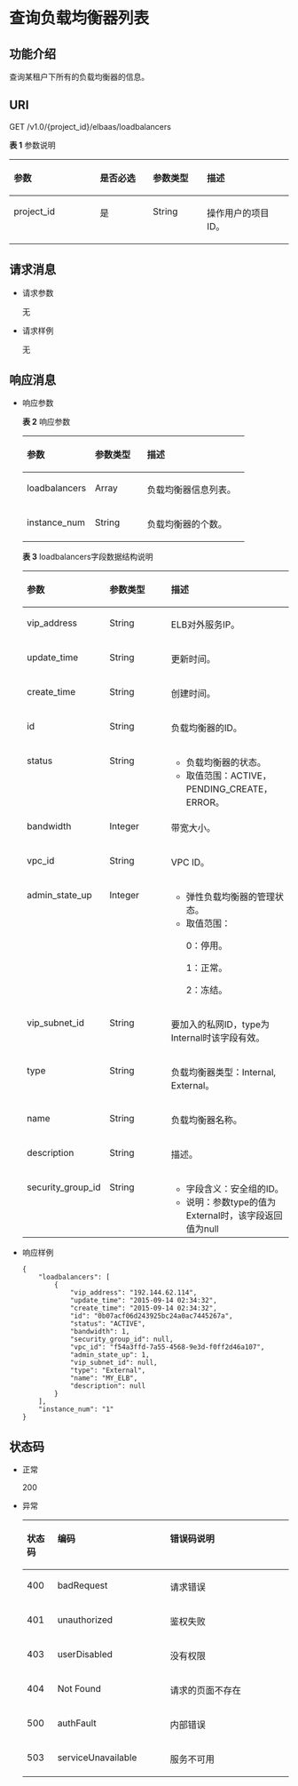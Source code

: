 # 查询负载均衡器列表<a name="zh-cn_topic_0096561504"></a>

## 功能介绍<a name="zh-cn_topic_0020100182_section16965623"></a>

查询某租户下所有的负载均衡器的信息。

## URI<a name="zh-cn_topic_0020100182_section18472885"></a>

GET /v1.0/\{project\_id\}/elbaas/loadbalancers

**表 1**  参数说明

<a name="zh-cn_topic_0020100182_table423243211824"></a>
<table><thead align="left"><tr id="zh-cn_topic_0020100182_row62399911824"><th class="cellrowborder" valign="top" width="30.830000000000002%" id="mcps1.2.5.1.1"><p id="zh-cn_topic_0020100182_p5054393511824"><a name="zh-cn_topic_0020100182_p5054393511824"></a><a name="zh-cn_topic_0020100182_p5054393511824"></a>参数</p>
</th>
<th class="cellrowborder" valign="top" width="18.98%" id="mcps1.2.5.1.2"><p id="zh-cn_topic_0020100182_p41808011824"><a name="zh-cn_topic_0020100182_p41808011824"></a><a name="zh-cn_topic_0020100182_p41808011824"></a>是否必选</p>
</th>
<th class="cellrowborder" valign="top" width="19.36%" id="mcps1.2.5.1.3"><p id="zh-cn_topic_0020100182_p28618744114854"><a name="zh-cn_topic_0020100182_p28618744114854"></a><a name="zh-cn_topic_0020100182_p28618744114854"></a>参数类型</p>
</th>
<th class="cellrowborder" valign="top" width="30.830000000000002%" id="mcps1.2.5.1.4"><p id="zh-cn_topic_0020100182_p3386452111824"><a name="zh-cn_topic_0020100182_p3386452111824"></a><a name="zh-cn_topic_0020100182_p3386452111824"></a>描述</p>
</th>
</tr>
</thead>
<tbody><tr id="zh-cn_topic_0020100182_row5867171511824"><td class="cellrowborder" valign="top" width="30.830000000000002%" headers="mcps1.2.5.1.1 "><p id="p19621559174917"><a name="p19621559174917"></a><a name="p19621559174917"></a>project_id</p>
</td>
<td class="cellrowborder" valign="top" width="18.98%" headers="mcps1.2.5.1.2 "><p id="zh-cn_topic_0020100182_p868365711824"><a name="zh-cn_topic_0020100182_p868365711824"></a><a name="zh-cn_topic_0020100182_p868365711824"></a>是</p>
</td>
<td class="cellrowborder" valign="top" width="19.36%" headers="mcps1.2.5.1.3 "><p id="zh-cn_topic_0020100182_p64087506114854"><a name="zh-cn_topic_0020100182_p64087506114854"></a><a name="zh-cn_topic_0020100182_p64087506114854"></a>String</p>
</td>
<td class="cellrowborder" valign="top" width="30.830000000000002%" headers="mcps1.2.5.1.4 "><p id="zh-cn_topic_0020100182_p3228758811824"><a name="zh-cn_topic_0020100182_p3228758811824"></a><a name="zh-cn_topic_0020100182_p3228758811824"></a>操作用户的项目ID。</p>
</td>
</tr>
</tbody>
</table>

## 请求消息<a name="zh-cn_topic_0020100182_section32038241"></a>

-   请求参数

    无


-   请求样例

    无


## 响应消息<a name="zh-cn_topic_0020100182_section19908716"></a>

-   响应参数

    **表 2**  响应参数

    <a name="zh-cn_topic_0020100182_table34601787174952"></a>
    <table><thead align="left"><tr id="zh-cn_topic_0020100182_row40266818174952"><th class="cellrowborder" valign="top" width="30.64%" id="mcps1.2.4.1.1"><p id="zh-cn_topic_0020100182_p40386800174952"><a name="zh-cn_topic_0020100182_p40386800174952"></a><a name="zh-cn_topic_0020100182_p40386800174952"></a>参数</p>
    </th>
    <th class="cellrowborder" valign="top" width="23.5%" id="mcps1.2.4.1.2"><p id="zh-cn_topic_0020100182_p50105334174952"><a name="zh-cn_topic_0020100182_p50105334174952"></a><a name="zh-cn_topic_0020100182_p50105334174952"></a>参数类型</p>
    </th>
    <th class="cellrowborder" valign="top" width="45.86%" id="mcps1.2.4.1.3"><p id="zh-cn_topic_0020100182_p32000253174952"><a name="zh-cn_topic_0020100182_p32000253174952"></a><a name="zh-cn_topic_0020100182_p32000253174952"></a>描述</p>
    </th>
    </tr>
    </thead>
    <tbody><tr id="zh-cn_topic_0020100182_row41883692174952"><td class="cellrowborder" valign="top" width="30.64%" headers="mcps1.2.4.1.1 "><p id="zh-cn_topic_0020100182_p37135916174952"><a name="zh-cn_topic_0020100182_p37135916174952"></a><a name="zh-cn_topic_0020100182_p37135916174952"></a>loadbalancers</p>
    </td>
    <td class="cellrowborder" valign="top" width="23.5%" headers="mcps1.2.4.1.2 "><p id="p1587515694812"><a name="p1587515694812"></a><a name="p1587515694812"></a>Array</p>
    </td>
    <td class="cellrowborder" valign="top" width="45.86%" headers="mcps1.2.4.1.3 "><p id="zh-cn_topic_0020100182_p56614318174952"><a name="zh-cn_topic_0020100182_p56614318174952"></a><a name="zh-cn_topic_0020100182_p56614318174952"></a>负载均衡器信息列表。</p>
    </td>
    </tr>
    <tr id="zh-cn_topic_0020100182_row30174695111317"><td class="cellrowborder" valign="top" width="30.64%" headers="mcps1.2.4.1.1 "><p id="zh-cn_topic_0020100182_p16393887111317"><a name="zh-cn_topic_0020100182_p16393887111317"></a><a name="zh-cn_topic_0020100182_p16393887111317"></a>instance_num</p>
    </td>
    <td class="cellrowborder" valign="top" width="23.5%" headers="mcps1.2.4.1.2 "><p id="zh-cn_topic_0020100182_p52836457111317"><a name="zh-cn_topic_0020100182_p52836457111317"></a><a name="zh-cn_topic_0020100182_p52836457111317"></a>String</p>
    </td>
    <td class="cellrowborder" valign="top" width="45.86%" headers="mcps1.2.4.1.3 "><p id="zh-cn_topic_0020100182_p51894644111317"><a name="zh-cn_topic_0020100182_p51894644111317"></a><a name="zh-cn_topic_0020100182_p51894644111317"></a>负载均衡器的个数。</p>
    </td>
    </tr>
    </tbody>
    </table>

    **表 3**  loadbalancers字段数据结构说明

    <a name="zh-cn_topic_0020100182_table291348694313"></a>
    <table><thead align="left"><tr id="zh-cn_topic_0020100182_row2893288394313"><th class="cellrowborder" valign="top" width="30.45%" id="mcps1.2.4.1.1"><p id="zh-cn_topic_0020100182_p1497261194313"><a name="zh-cn_topic_0020100182_p1497261194313"></a><a name="zh-cn_topic_0020100182_p1497261194313"></a>参数</p>
    </th>
    <th class="cellrowborder" valign="top" width="23.5%" id="mcps1.2.4.1.2"><p id="zh-cn_topic_0020100182_p482201094313"><a name="zh-cn_topic_0020100182_p482201094313"></a><a name="zh-cn_topic_0020100182_p482201094313"></a>参数类型</p>
    </th>
    <th class="cellrowborder" valign="top" width="46.050000000000004%" id="mcps1.2.4.1.3"><p id="zh-cn_topic_0020100182_p5503849294313"><a name="zh-cn_topic_0020100182_p5503849294313"></a><a name="zh-cn_topic_0020100182_p5503849294313"></a>描述</p>
    </th>
    </tr>
    </thead>
    <tbody><tr id="zh-cn_topic_0020100182_row2206588594313"><td class="cellrowborder" valign="top" width="30.45%" headers="mcps1.2.4.1.1 "><p id="zh-cn_topic_0020100182_p6186221594313"><a name="zh-cn_topic_0020100182_p6186221594313"></a><a name="zh-cn_topic_0020100182_p6186221594313"></a>vip_address</p>
    </td>
    <td class="cellrowborder" valign="top" width="23.5%" headers="mcps1.2.4.1.2 "><p id="zh-cn_topic_0020100182_p4478351994313"><a name="zh-cn_topic_0020100182_p4478351994313"></a><a name="zh-cn_topic_0020100182_p4478351994313"></a>String</p>
    </td>
    <td class="cellrowborder" valign="top" width="46.050000000000004%" headers="mcps1.2.4.1.3 "><p id="zh-cn_topic_0020100182_p358643694313"><a name="zh-cn_topic_0020100182_p358643694313"></a><a name="zh-cn_topic_0020100182_p358643694313"></a>ELB对外服务IP。</p>
    </td>
    </tr>
    <tr id="zh-cn_topic_0020100182_row1347272394313"><td class="cellrowborder" valign="top" width="30.45%" headers="mcps1.2.4.1.1 "><p id="zh-cn_topic_0020100182_p6437524194313"><a name="zh-cn_topic_0020100182_p6437524194313"></a><a name="zh-cn_topic_0020100182_p6437524194313"></a>update_time</p>
    </td>
    <td class="cellrowborder" valign="top" width="23.5%" headers="mcps1.2.4.1.2 "><p id="zh-cn_topic_0020100182_p4701201294313"><a name="zh-cn_topic_0020100182_p4701201294313"></a><a name="zh-cn_topic_0020100182_p4701201294313"></a>String</p>
    </td>
    <td class="cellrowborder" valign="top" width="46.050000000000004%" headers="mcps1.2.4.1.3 "><p id="zh-cn_topic_0020100182_p4987659994313"><a name="zh-cn_topic_0020100182_p4987659994313"></a><a name="zh-cn_topic_0020100182_p4987659994313"></a>更新时间。</p>
    </td>
    </tr>
    <tr id="zh-cn_topic_0020100182_row969681194313"><td class="cellrowborder" valign="top" width="30.45%" headers="mcps1.2.4.1.1 "><p id="zh-cn_topic_0020100182_p5414564794313"><a name="zh-cn_topic_0020100182_p5414564794313"></a><a name="zh-cn_topic_0020100182_p5414564794313"></a>create_time</p>
    </td>
    <td class="cellrowborder" valign="top" width="23.5%" headers="mcps1.2.4.1.2 "><p id="zh-cn_topic_0020100182_p2372125494313"><a name="zh-cn_topic_0020100182_p2372125494313"></a><a name="zh-cn_topic_0020100182_p2372125494313"></a>String</p>
    </td>
    <td class="cellrowborder" valign="top" width="46.050000000000004%" headers="mcps1.2.4.1.3 "><p id="zh-cn_topic_0020100182_p4237344294313"><a name="zh-cn_topic_0020100182_p4237344294313"></a><a name="zh-cn_topic_0020100182_p4237344294313"></a>创建时间。</p>
    </td>
    </tr>
    <tr id="zh-cn_topic_0020100182_row922144494313"><td class="cellrowborder" valign="top" width="30.45%" headers="mcps1.2.4.1.1 "><p id="zh-cn_topic_0020100182_p2016244094313"><a name="zh-cn_topic_0020100182_p2016244094313"></a><a name="zh-cn_topic_0020100182_p2016244094313"></a>id</p>
    </td>
    <td class="cellrowborder" valign="top" width="23.5%" headers="mcps1.2.4.1.2 "><p id="zh-cn_topic_0020100182_p2254491094313"><a name="zh-cn_topic_0020100182_p2254491094313"></a><a name="zh-cn_topic_0020100182_p2254491094313"></a>String</p>
    </td>
    <td class="cellrowborder" valign="top" width="46.050000000000004%" headers="mcps1.2.4.1.3 "><p id="zh-cn_topic_0020100182_p1419842194313"><a name="zh-cn_topic_0020100182_p1419842194313"></a><a name="zh-cn_topic_0020100182_p1419842194313"></a>负载均衡器的ID。</p>
    </td>
    </tr>
    <tr id="zh-cn_topic_0020100182_row6013901494313"><td class="cellrowborder" valign="top" width="30.45%" headers="mcps1.2.4.1.1 "><p id="zh-cn_topic_0020100182_p1588413994313"><a name="zh-cn_topic_0020100182_p1588413994313"></a><a name="zh-cn_topic_0020100182_p1588413994313"></a>status</p>
    </td>
    <td class="cellrowborder" valign="top" width="23.5%" headers="mcps1.2.4.1.2 "><p id="zh-cn_topic_0020100182_p1154685894313"><a name="zh-cn_topic_0020100182_p1154685894313"></a><a name="zh-cn_topic_0020100182_p1154685894313"></a>String</p>
    </td>
    <td class="cellrowborder" valign="top" width="46.050000000000004%" headers="mcps1.2.4.1.3 "><a name="zh-cn_topic_0020100182_ul8773172115354"></a><a name="zh-cn_topic_0020100182_ul8773172115354"></a><ul id="zh-cn_topic_0020100182_ul8773172115354"><li>负载均衡器的状态。</li><li>取值范围：ACTIVE，PENDING_CREATE，ERROR。</li></ul>
    </td>
    </tr>
    <tr id="zh-cn_topic_0020100182_row2089948694313"><td class="cellrowborder" valign="top" width="30.45%" headers="mcps1.2.4.1.1 "><p id="zh-cn_topic_0020100182_p438021594313"><a name="zh-cn_topic_0020100182_p438021594313"></a><a name="zh-cn_topic_0020100182_p438021594313"></a>bandwidth</p>
    </td>
    <td class="cellrowborder" valign="top" width="23.5%" headers="mcps1.2.4.1.2 "><p id="zh-cn_topic_0020100182_p1925312994313"><a name="zh-cn_topic_0020100182_p1925312994313"></a><a name="zh-cn_topic_0020100182_p1925312994313"></a>Integer</p>
    </td>
    <td class="cellrowborder" valign="top" width="46.050000000000004%" headers="mcps1.2.4.1.3 "><p id="zh-cn_topic_0020100182_p1599960394313"><a name="zh-cn_topic_0020100182_p1599960394313"></a><a name="zh-cn_topic_0020100182_p1599960394313"></a>带宽大小。</p>
    </td>
    </tr>
    <tr id="zh-cn_topic_0020100182_row5811821394313"><td class="cellrowborder" valign="top" width="30.45%" headers="mcps1.2.4.1.1 "><p id="zh-cn_topic_0020100182_p5387765194313"><a name="zh-cn_topic_0020100182_p5387765194313"></a><a name="zh-cn_topic_0020100182_p5387765194313"></a>vpc_id</p>
    </td>
    <td class="cellrowborder" valign="top" width="23.5%" headers="mcps1.2.4.1.2 "><p id="zh-cn_topic_0020100182_p201363494313"><a name="zh-cn_topic_0020100182_p201363494313"></a><a name="zh-cn_topic_0020100182_p201363494313"></a>String</p>
    </td>
    <td class="cellrowborder" valign="top" width="46.050000000000004%" headers="mcps1.2.4.1.3 "><p id="zh-cn_topic_0020100182_p2888666194313"><a name="zh-cn_topic_0020100182_p2888666194313"></a><a name="zh-cn_topic_0020100182_p2888666194313"></a>VPC ID。</p>
    </td>
    </tr>
    <tr id="zh-cn_topic_0020100182_row1505055994313"><td class="cellrowborder" valign="top" width="30.45%" headers="mcps1.2.4.1.1 "><p id="zh-cn_topic_0020100182_p5330187194313"><a name="zh-cn_topic_0020100182_p5330187194313"></a><a name="zh-cn_topic_0020100182_p5330187194313"></a>admin_state_up</p>
    </td>
    <td class="cellrowborder" valign="top" width="23.5%" headers="mcps1.2.4.1.2 "><p id="zh-cn_topic_0020100182_p2248427694313"><a name="zh-cn_topic_0020100182_p2248427694313"></a><a name="zh-cn_topic_0020100182_p2248427694313"></a>Integer</p>
    </td>
    <td class="cellrowborder" valign="top" width="46.050000000000004%" headers="mcps1.2.4.1.3 "><a name="zh-cn_topic_0020100182_ul6480915994313"></a><a name="zh-cn_topic_0020100182_ul6480915994313"></a><ul id="zh-cn_topic_0020100182_ul6480915994313"><li>弹性负载均衡器的管理状态。</li><li>取值范围：<p id="zh-cn_topic_0020100182_p2773489812039"><a name="zh-cn_topic_0020100182_p2773489812039"></a><a name="zh-cn_topic_0020100182_p2773489812039"></a>0：停用。</p>
    <p id="zh-cn_topic_0020100182_p4828749112039"><a name="zh-cn_topic_0020100182_p4828749112039"></a><a name="zh-cn_topic_0020100182_p4828749112039"></a>1：正常。</p>
    <p id="zh-cn_topic_0020100182_p3193424012039"><a name="zh-cn_topic_0020100182_p3193424012039"></a><a name="zh-cn_topic_0020100182_p3193424012039"></a>2：冻结。</p>
    </li></ul>
    </td>
    </tr>
    <tr id="zh-cn_topic_0020100182_row6669320194313"><td class="cellrowborder" valign="top" width="30.45%" headers="mcps1.2.4.1.1 "><p id="zh-cn_topic_0020100182_p123730594313"><a name="zh-cn_topic_0020100182_p123730594313"></a><a name="zh-cn_topic_0020100182_p123730594313"></a>vip_subnet_id</p>
    </td>
    <td class="cellrowborder" valign="top" width="23.5%" headers="mcps1.2.4.1.2 "><p id="zh-cn_topic_0020100182_p3311289694313"><a name="zh-cn_topic_0020100182_p3311289694313"></a><a name="zh-cn_topic_0020100182_p3311289694313"></a>String</p>
    </td>
    <td class="cellrowborder" valign="top" width="46.050000000000004%" headers="mcps1.2.4.1.3 "><p id="zh-cn_topic_0020100182_p6489894894313"><a name="zh-cn_topic_0020100182_p6489894894313"></a><a name="zh-cn_topic_0020100182_p6489894894313"></a>要加入的私网ID，type为Internal时该字段有效。</p>
    </td>
    </tr>
    <tr id="zh-cn_topic_0020100182_row1144074894313"><td class="cellrowborder" valign="top" width="30.45%" headers="mcps1.2.4.1.1 "><p id="zh-cn_topic_0020100182_p6336790594313"><a name="zh-cn_topic_0020100182_p6336790594313"></a><a name="zh-cn_topic_0020100182_p6336790594313"></a>type</p>
    </td>
    <td class="cellrowborder" valign="top" width="23.5%" headers="mcps1.2.4.1.2 "><p id="zh-cn_topic_0020100182_p3252666694313"><a name="zh-cn_topic_0020100182_p3252666694313"></a><a name="zh-cn_topic_0020100182_p3252666694313"></a>String</p>
    </td>
    <td class="cellrowborder" valign="top" width="46.050000000000004%" headers="mcps1.2.4.1.3 "><p id="zh-cn_topic_0020100182_p1741428894313"><a name="zh-cn_topic_0020100182_p1741428894313"></a><a name="zh-cn_topic_0020100182_p1741428894313"></a>负载均衡器类型：Internal, External。</p>
    </td>
    </tr>
    <tr id="zh-cn_topic_0020100182_row4372251194313"><td class="cellrowborder" valign="top" width="30.45%" headers="mcps1.2.4.1.1 "><p id="zh-cn_topic_0020100182_p3585787294313"><a name="zh-cn_topic_0020100182_p3585787294313"></a><a name="zh-cn_topic_0020100182_p3585787294313"></a>name</p>
    </td>
    <td class="cellrowborder" valign="top" width="23.5%" headers="mcps1.2.4.1.2 "><p id="zh-cn_topic_0020100182_p1880655694313"><a name="zh-cn_topic_0020100182_p1880655694313"></a><a name="zh-cn_topic_0020100182_p1880655694313"></a>String</p>
    </td>
    <td class="cellrowborder" valign="top" width="46.050000000000004%" headers="mcps1.2.4.1.3 "><p id="zh-cn_topic_0020100182_p4693603594313"><a name="zh-cn_topic_0020100182_p4693603594313"></a><a name="zh-cn_topic_0020100182_p4693603594313"></a>负载均衡器名称。</p>
    </td>
    </tr>
    <tr id="zh-cn_topic_0020100182_row5213068294313"><td class="cellrowborder" valign="top" width="30.45%" headers="mcps1.2.4.1.1 "><p id="zh-cn_topic_0020100182_p5795828794313"><a name="zh-cn_topic_0020100182_p5795828794313"></a><a name="zh-cn_topic_0020100182_p5795828794313"></a>description</p>
    </td>
    <td class="cellrowborder" valign="top" width="23.5%" headers="mcps1.2.4.1.2 "><p id="zh-cn_topic_0020100182_p6410964594313"><a name="zh-cn_topic_0020100182_p6410964594313"></a><a name="zh-cn_topic_0020100182_p6410964594313"></a>String</p>
    </td>
    <td class="cellrowborder" valign="top" width="46.050000000000004%" headers="mcps1.2.4.1.3 "><p id="zh-cn_topic_0020100182_p2549872394313"><a name="zh-cn_topic_0020100182_p2549872394313"></a><a name="zh-cn_topic_0020100182_p2549872394313"></a>描述。</p>
    </td>
    </tr>
    <tr id="zh-cn_topic_0020100182_row3793109194313"><td class="cellrowborder" valign="top" width="30.45%" headers="mcps1.2.4.1.1 "><p id="zh-cn_topic_0020100182_p6652295794313"><a name="zh-cn_topic_0020100182_p6652295794313"></a><a name="zh-cn_topic_0020100182_p6652295794313"></a>security_group_id</p>
    </td>
    <td class="cellrowborder" valign="top" width="23.5%" headers="mcps1.2.4.1.2 "><p id="zh-cn_topic_0020100182_p1965044094313"><a name="zh-cn_topic_0020100182_p1965044094313"></a><a name="zh-cn_topic_0020100182_p1965044094313"></a>String</p>
    </td>
    <td class="cellrowborder" valign="top" width="46.050000000000004%" headers="mcps1.2.4.1.3 "><a name="zh-cn_topic_0020100182_ul1041033994313"></a><a name="zh-cn_topic_0020100182_ul1041033994313"></a><ul id="zh-cn_topic_0020100182_ul1041033994313"><li>字段含义：安全组的ID。</li><li>说明：参数type的值为External时，该字段返回值为null</li></ul>
    </td>
    </tr>
    </tbody>
    </table>


-   响应样例

    ```
    {
        "loadbalancers": [
            {
                "vip_address": "192.144.62.114",
                "update_time": "2015-09-14 02:34:32",
                "create_time": "2015-09-14 02:34:32",
                "id": "0b07acf06d243925bc24a0ac7445267a",
                "status": "ACTIVE",
                "bandwidth": 1,
                "security_group_id": null,
                "vpc_id": "f54a3ffd-7a55-4568-9e3d-f0ff2d46a107",
                "admin_state_up": 1,
                "vip_subnet_id": null,
                "type": "External",
                "name": "MY_ELB",
                "description": null
            }
        ],
        "instance_num": "1"
    }
    ```


## 状态码<a name="zh-cn_topic_0020100182_section44960719"></a>

-   正常

    200

-   异常

    <a name="zh-cn_topic_0020100182_table18047584151435"></a>
    <table><thead align="left"><tr id="zh-cn_topic_0020100182_row3033869151435"><th class="cellrowborder" valign="top" width="11.469999999999999%" id="mcps1.1.4.1.1"><p id="zh-cn_topic_0020100182_p44416862151435"><a name="zh-cn_topic_0020100182_p44416862151435"></a><a name="zh-cn_topic_0020100182_p44416862151435"></a>状态码</p>
    </th>
    <th class="cellrowborder" valign="top" width="42.29%" id="mcps1.1.4.1.2"><p id="p1541114817565"><a name="p1541114817565"></a><a name="p1541114817565"></a>编码</p>
    </th>
    <th class="cellrowborder" valign="top" width="46.239999999999995%" id="mcps1.1.4.1.3"><p id="zh-cn_topic_0020100182_p40996108151435"><a name="zh-cn_topic_0020100182_p40996108151435"></a><a name="zh-cn_topic_0020100182_p40996108151435"></a>错误码说明</p>
    </th>
    </tr>
    </thead>
    <tbody><tr id="zh-cn_topic_0020100182_row32350462151435"><td class="cellrowborder" valign="top" width="11.469999999999999%" headers="mcps1.1.4.1.1 "><p id="zh-cn_topic_0020100182_p3141789151435"><a name="zh-cn_topic_0020100182_p3141789151435"></a><a name="zh-cn_topic_0020100182_p3141789151435"></a>400</p>
    </td>
    <td class="cellrowborder" valign="top" width="42.29%" headers="mcps1.1.4.1.2 "><p id="p92632001570"><a name="p92632001570"></a><a name="p92632001570"></a>badRequest</p>
    </td>
    <td class="cellrowborder" valign="top" width="46.239999999999995%" headers="mcps1.1.4.1.3 "><p id="zh-cn_topic_0020100182_p53158352151435"><a name="zh-cn_topic_0020100182_p53158352151435"></a><a name="zh-cn_topic_0020100182_p53158352151435"></a>请求错误</p>
    </td>
    </tr>
    <tr id="zh-cn_topic_0020100182_row8663125151435"><td class="cellrowborder" valign="top" width="11.469999999999999%" headers="mcps1.1.4.1.1 "><p id="zh-cn_topic_0020100182_p30624514151435"><a name="zh-cn_topic_0020100182_p30624514151435"></a><a name="zh-cn_topic_0020100182_p30624514151435"></a>401</p>
    </td>
    <td class="cellrowborder" valign="top" width="42.29%" headers="mcps1.1.4.1.2 "><p id="p142631095716"><a name="p142631095716"></a><a name="p142631095716"></a>unauthorized</p>
    </td>
    <td class="cellrowborder" valign="top" width="46.239999999999995%" headers="mcps1.1.4.1.3 "><p id="zh-cn_topic_0020100182_p64666551151435"><a name="zh-cn_topic_0020100182_p64666551151435"></a><a name="zh-cn_topic_0020100182_p64666551151435"></a>鉴权失败</p>
    </td>
    </tr>
    <tr id="zh-cn_topic_0020100182_row45128053151435"><td class="cellrowborder" valign="top" width="11.469999999999999%" headers="mcps1.1.4.1.1 "><p id="zh-cn_topic_0020100182_p31493642151435"><a name="zh-cn_topic_0020100182_p31493642151435"></a><a name="zh-cn_topic_0020100182_p31493642151435"></a>403</p>
    </td>
    <td class="cellrowborder" valign="top" width="42.29%" headers="mcps1.1.4.1.2 "><p id="p172633025720"><a name="p172633025720"></a><a name="p172633025720"></a>userDisabled</p>
    </td>
    <td class="cellrowborder" valign="top" width="46.239999999999995%" headers="mcps1.1.4.1.3 "><p id="zh-cn_topic_0020100182_p848187151435"><a name="zh-cn_topic_0020100182_p848187151435"></a><a name="zh-cn_topic_0020100182_p848187151435"></a>没有权限</p>
    </td>
    </tr>
    <tr id="zh-cn_topic_0020100182_row7633690151435"><td class="cellrowborder" valign="top" width="11.469999999999999%" headers="mcps1.1.4.1.1 "><p id="zh-cn_topic_0020100182_p14349186151435"><a name="zh-cn_topic_0020100182_p14349186151435"></a><a name="zh-cn_topic_0020100182_p14349186151435"></a>404</p>
    </td>
    <td class="cellrowborder" valign="top" width="42.29%" headers="mcps1.1.4.1.2 "><p id="p626311014576"><a name="p626311014576"></a><a name="p626311014576"></a>Not Found</p>
    </td>
    <td class="cellrowborder" valign="top" width="46.239999999999995%" headers="mcps1.1.4.1.3 "><p id="zh-cn_topic_0020100182_p21433402151435"><a name="zh-cn_topic_0020100182_p21433402151435"></a><a name="zh-cn_topic_0020100182_p21433402151435"></a>请求的页面不存在</p>
    </td>
    </tr>
    <tr id="zh-cn_topic_0020100182_row58682891151435"><td class="cellrowborder" valign="top" width="11.469999999999999%" headers="mcps1.1.4.1.1 "><p id="zh-cn_topic_0020100182_p55693759151435"><a name="zh-cn_topic_0020100182_p55693759151435"></a><a name="zh-cn_topic_0020100182_p55693759151435"></a>500</p>
    </td>
    <td class="cellrowborder" valign="top" width="42.29%" headers="mcps1.1.4.1.2 "><p id="p182636055715"><a name="p182636055715"></a><a name="p182636055715"></a>authFault</p>
    </td>
    <td class="cellrowborder" valign="top" width="46.239999999999995%" headers="mcps1.1.4.1.3 "><p id="zh-cn_topic_0020100182_p14900631151435"><a name="zh-cn_topic_0020100182_p14900631151435"></a><a name="zh-cn_topic_0020100182_p14900631151435"></a>内部错误</p>
    </td>
    </tr>
    <tr id="zh-cn_topic_0020100182_row66996820151435"><td class="cellrowborder" valign="top" width="11.469999999999999%" headers="mcps1.1.4.1.1 "><p id="zh-cn_topic_0020100182_p58033374151435"><a name="zh-cn_topic_0020100182_p58033374151435"></a><a name="zh-cn_topic_0020100182_p58033374151435"></a>503</p>
    </td>
    <td class="cellrowborder" valign="top" width="42.29%" headers="mcps1.1.4.1.2 "><p id="p626360195711"><a name="p626360195711"></a><a name="p626360195711"></a>serviceUnavailable</p>
    </td>
    <td class="cellrowborder" valign="top" width="46.239999999999995%" headers="mcps1.1.4.1.3 "><p id="zh-cn_topic_0020100182_p3082881151435"><a name="zh-cn_topic_0020100182_p3082881151435"></a><a name="zh-cn_topic_0020100182_p3082881151435"></a>服务不可用</p>
    </td>
    </tr>
    </tbody>
    </table>


